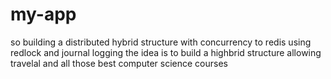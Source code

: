 # my-app
so building a distributed hybrid structure with concurrency to redis using redlock and journal logging  the idea is to build a highbrid structure allowing travelal and all those best computer science courses 
